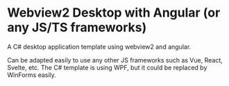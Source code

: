 # Webview2 Desktop with Angular (or any JS/TS frameworks)
A C# desktop application template using webview2 and angular.

Can be adapted easily to use any other JS frameworks such as Vue, React, Svelte, etc. The C# template is using WPF, but it could be replaced by WinForms easily.
